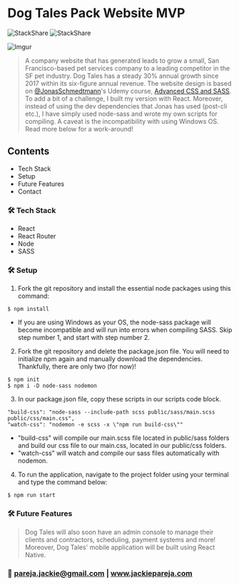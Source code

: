 
# Dog Tales Pack Website MVP
![StackShare](https://img.shields.io/badge/REACT-BUILD-blue)
![StackShare](https://img.shields.io/badge/Windows%20OS-Not%20Compatible-red)

![Imgur](https://i.imgur.com/tYeCFU8.png)

> A company website that has generated leads to grow a small, San Francisco-based pet services company to a leading competitor in the SF pet industry. Dog Tales has a steady 30% annual growth since 2017 within its six-figure annual revenue. The website design is based on [@JonasSchmedtmann](https://codingheroes.io/)'s Udemy course, [Advanced CSS and SASS](https://www.udemy.com/course/advanced-css-and-sass/). To add a bit of a challenge, I built my version with React. Moreover, instead of using the dev dependencies that Jonas has used (post-cli etc.), I have simply used node-sass and wrote my own scripts for compiling. A caveat is the incompatibility with using Windows OS. Read more below for a work-around!
## Contents

- Tech Stack
- Setup
- Future Features
- Contact


### :hammer_and_wrench: Tech Stack
- React
- React Router
- Node
- SASS

### :hammer_and_wrench: Setup
1. Fork the git repository and install the essential node packages using this command:
```
$ npm install
```
- If you are using Windows as your OS, the node-sass package will become incompatible and will run into errors when compiling SASS. Skip step number 1, and start with step number 2.

2. Fork the git repository and delete the package.json file. You will need to initialize npm again and manually download the dependencies. Thankfully, there are only two (for now)!
```
$ npm init
$ npm i -D node-sass nodemon
```
3. In our package.json file, copy these scripts in our scripts code block.
```
"build-css": "node-sass --include-path scss public/sass/main.scss public/css/main.css",
"watch-css": "nodemon -e scss -x \"npm run build-css\""
```
- "build-css" will compile our main.scss file located in public/sass folders and build our css file to our main.css, located in our public/css folders.
- "watch-css" will watch and compile our sass files automatically with nodemon.


4. To run the application, navigate to the project folder using your terminal and type the command below:
```
$ npm run start
```


### :hammer_and_wrench: Future Features
> Dog Tales will also soon have an admin console to manage their clients and contractors, scheduling, payment systems and more! Moreover, Dog Tales' mobile application will be built using React Native.

### :pushpin: pareja.jackie@gmail.com | www.jackiepareja.com
